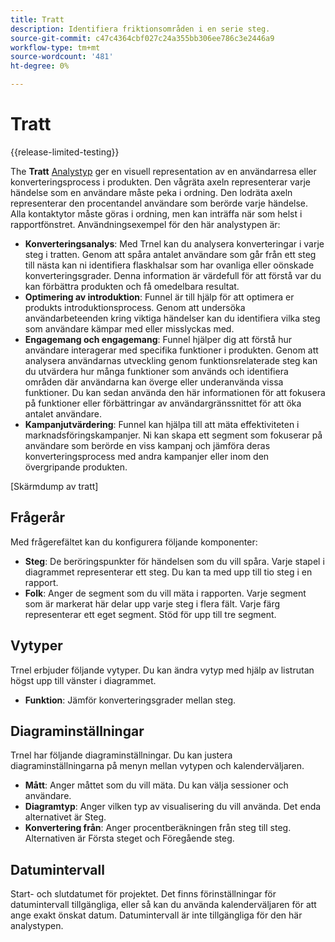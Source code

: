 ```yaml
---
title: Tratt
description: Identifiera friktionsområden i en serie steg.
source-git-commit: c47c4364cbf027c24a355bb306ee786c3e2446a9
workflow-type: tm+mt
source-wordcount: '481'
ht-degree: 0%

---
```


# Tratt

{{release-limited-testing}}

The **Tratt** [Analystyp](overview.md) ger en visuell representation av en användarresa eller konverteringsprocess i produkten. Den vågräta axeln representerar varje händelse som en användare måste peka i ordning. Den lodräta axeln representerar den procentandel användare som berörde varje händelse. Alla kontaktytor måste göras i ordning, men kan inträffa när som helst i rapportfönstret. Användningsexempel för den här analystypen är:

* **Konverteringsanalys**: Med Trnel kan du analysera konverteringar i varje steg i tratten. Genom att spåra antalet användare som går från ett steg till nästa kan ni identifiera flaskhalsar som har ovanliga eller oönskade konverteringsgrader. Denna information är värdefull för att förstå var du kan förbättra produkten och få omedelbara resultat.
* **Optimering av introduktion**: Funnel är till hjälp för att optimera er produkts introduktionsprocess. Genom att undersöka användarbeteenden kring viktiga händelser kan du identifiera vilka steg som användare kämpar med eller misslyckas med.
* **Engagemang och engagemang**: Funnel hjälper dig att förstå hur användare interagerar med specifika funktioner i produkten. Genom att analysera användarnas utveckling genom funktionsrelaterade steg kan du utvärdera hur många funktioner som används och identifiera områden där användarna kan överge eller underanvända vissa funktioner. Du kan sedan använda den här informationen för att fokusera på funktioner eller förbättringar av användargränssnittet för att öka antalet användare.
* **Kampanjutvärdering**: Funnel kan hjälpa till att mäta effektiviteten i marknadsföringskampanjer. Ni kan skapa ett segment som fokuserar på användare som berörde en viss kampanj och jämföra deras konverteringsprocess med andra kampanjer eller inom den övergripande produkten.

[Skärmdump av tratt]

## Frågerår

Med frågerefältet kan du konfigurera följande komponenter:

* **Steg**: De beröringspunkter för händelsen som du vill spåra. Varje stapel i diagrammet representerar ett steg. Du kan ta med upp till tio steg i en rapport.
* **Folk**: Anger de segment som du vill mäta i rapporten. Varje segment som är markerat här delar upp varje steg i flera fält. Varje färg representerar ett eget segment. Stöd för upp till tre segment.

## Vytyper

Trnel erbjuder följande vytyper. Du kan ändra vytyp med hjälp av listrutan högst upp till vänster i diagrammet.

* **Funktion**: Jämför konverteringsgrader mellan steg.

## Diagraminställningar

Trnel har följande diagraminställningar. Du kan justera diagraminställningarna på menyn mellan vytypen och kalenderväljaren.

* **Mått**: Anger måttet som du vill mäta. Du kan välja sessioner och användare.
* **Diagramtyp**: Anger vilken typ av visualisering du vill använda. Det enda alternativet är Steg.
* **Konvertering från**: Anger procentberäkningen från steg till steg. Alternativen är Första steget och Föregående steg.

## Datumintervall

Start- och slutdatumet för projektet. Det finns förinställningar för datumintervall tillgängliga, eller så kan du använda kalenderväljaren för att ange exakt önskat datum. Datumintervall är inte tillgängliga för den här analystypen.
